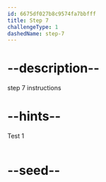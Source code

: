 ```yaml
---
id: 6675df027b8c9574fa7bbfff
title: Step 7
challengeType: 1
dashedName: step-7
---
```


# --description--

step 7 instructions

# --hints--

Test 1

```js

```

# --seed--
